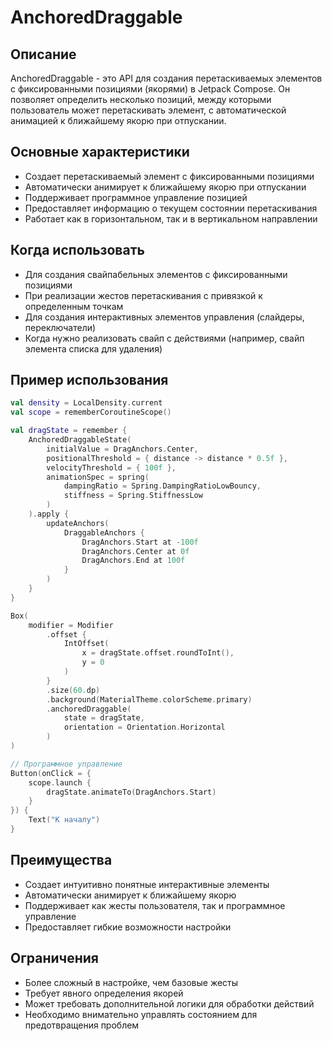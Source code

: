# AnchoredDraggable

## Описание
AnchoredDraggable - это API для создания перетаскиваемых элементов с фиксированными позициями (якорями) в Jetpack Compose. Он позволяет определить несколько позиций, между которыми пользователь может перетаскивать элемент, с автоматической анимацией к ближайшему якорю при отпускании.

## Основные характеристики
- Создает перетаскиваемый элемент с фиксированными позициями
- Автоматически анимирует к ближайшему якорю при отпускании
- Поддерживает программное управление позицией
- Предоставляет информацию о текущем состоянии перетаскивания
- Работает как в горизонтальном, так и в вертикальном направлении

## Когда использовать
- Для создания свайпабельных элементов с фиксированными позициями
- При реализации жестов перетаскивания с привязкой к определенным точкам
- Для создания интерактивных элементов управления (слайдеры, переключатели)
- Когда нужно реализовать свайп с действиями (например, свайп элемента списка для удаления)

## Пример использования
```kotlin
val density = LocalDensity.current
val scope = rememberCoroutineScope()

val dragState = remember {
    AnchoredDraggableState(
        initialValue = DragAnchors.Center,
        positionalThreshold = { distance -> distance * 0.5f },
        velocityThreshold = { 100f },
        animationSpec = spring(
            dampingRatio = Spring.DampingRatioLowBouncy,
            stiffness = Spring.StiffnessLow
        )
    ).apply {
        updateAnchors(
            DraggableAnchors {
                DragAnchors.Start at -100f
                DragAnchors.Center at 0f
                DragAnchors.End at 100f
            }
        )
    }
}

Box(
    modifier = Modifier
        .offset {
            IntOffset(
                x = dragState.offset.roundToInt(),
                y = 0
            )
        }
        .size(60.dp)
        .background(MaterialTheme.colorScheme.primary)
        .anchoredDraggable(
            state = dragState,
            orientation = Orientation.Horizontal
        )
)

// Программное управление
Button(onClick = {
    scope.launch {
        dragState.animateTo(DragAnchors.Start)
    }
}) {
    Text("К началу")
}
```

## Преимущества
- Создает интуитивно понятные интерактивные элементы
- Автоматически анимирует к ближайшему якорю
- Поддерживает как жесты пользователя, так и программное управление
- Предоставляет гибкие возможности настройки

## Ограничения
- Более сложный в настройке, чем базовые жесты
- Требует явного определения якорей
- Может требовать дополнительной логики для обработки действий
- Необходимо внимательно управлять состоянием для предотвращения проблем 